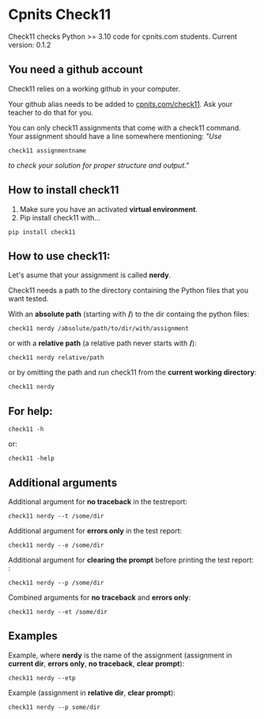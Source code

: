 # Cpnits Check11

Check11 checks Python >= 3.10 code for cpnits.com students. 
Current version: 0.1.2

## You need a github account
Check11 relies on a working github in your computer. 

Your github alias needs to be added to [cpnits.com/check11](https://cpnits.com/check11). Ask your teacher to do that for you.

You can only check11 assignments that come with a check11 command. Your assignment should have a line somewhere mentioning: *"Use* 
```
check11 assignmentname
``` 
*to check your solution for proper structure and output."*

## How to install check11
1. Make sure you have an activated **virtual environment**.
2. Pip install check11 with...
```
pip install check11
```

## How to use check11: 
Let's asume that your assignment is called **nerdy**.

Check11 needs a path to the directory containing the Python files that you want tested.

With an **absolute path** (starting with **/**) to the dir containg the python files:
```
check11 nerdy /absolute/path/to/dir/with/assignment
```

or with a **relative path** (a relative path never starts with **/**): 
```
check11 nerdy relative/path
```

or by omitting the path and run check11 from the **current working directory**: 
```
check11 nerdy
```

## For **help**: 
```
check11 -h 
```

or:
```
check11 -help
```

## Additional arguments
Additional argument for **no traceback** in the testreport:  
```
check11 nerdy --t /some/dir 
```

Additional argument for **errors only** in the test report:  
```
check11 nerdy --e /some/dir 
```

Additional argument for **clearing the prompt** before printing the test report:  :
```
check11 nerdy --p /some/dir 
```

Combined arguments for **no traceback** and **errors only**: 
```
check11 nerdy --et /some/dir 
```

## Examples
Example, where **nerdy** is the name of the assignment (assignment in **current dir**, **errors only**, **no traceback**, **clear prompt**): 
```
check11 nerdy --etp
```

Example (assignment in **relative dir**, **clear prompt**): 
```
check11 nerdy --p some/dir
```

<!-- [GitHub-flavored Markdown](https://guides.github.com/features/mastering-markdown/) -->
<!-- python3 -m pip install --upgrade build for building the thing -->
<!-- twine upload dist/* for uploading to pypi -->